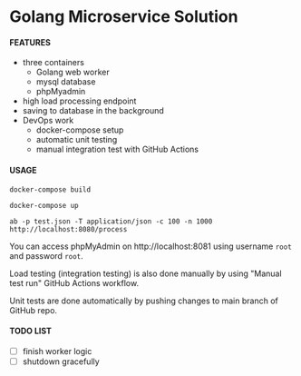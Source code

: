 # Golang Microservice Solution

#### FEATURES

- three containers
  - Golang web worker
  - mysql database
  - phpMyadmin
- high load processing endpoint
- saving to database in the background
- DevOps work
  - docker-compose setup
  - automatic unit testing
  - manual integration test with GitHub Actions

#### USAGE

```docker-compose build```

```docker-compose up```

```ab -p test.json -T application/json -c 100 -n 1000 http://localhost:8080/process```

You can access phpMyAdmin on http://localhost:8081 using username ```root``` and password ```root```.

Load testing (integration testing) is also done manually by using "Manual test run" GitHub Actions workflow.

Unit tests are done automatically by pushing changes to main branch of GitHub repo.

#### TODO LIST

- [ ] finish worker logic
- [ ] shutdown gracefully
